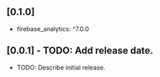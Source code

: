## [0.1.0]

- firebase_analytics: ^7.0.0
## [0.0.1] - TODO: Add release date.

* TODO: Describe initial release.
